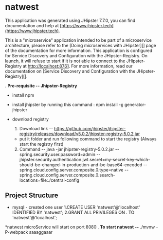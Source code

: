 # natwest

This application was generated using JHipster 7.7.0, you can find documentation and help at [https://www.jhipster.tech](https://www.jhipster.tech).

This is a "microservice" application intended to be part of a microservice architecture, please refer to the [Doing microservices with JHipster][] page of the documentation for more information.
This application is configured for Service Discovery and Configuration with the JHipster-Registry. On launch, it will refuse to start if it is not able to connect to the JHipster-Registry at [http://localhost:8761](http://localhost:8761). For more information, read our documentation on [Service Discovery and Configuration with the JHipster-Registry][].

. **Pre-requisite -- Jhipster-Registry**

- install npm
- install jhipster by running this command : npm install -g generator-jhipster

- download registry


    1. Download link -- https://github.com/jhipster/jhipster-registry/releases/download/v5.0.2/jhipster-registry-5.0.2.jar
    * put it folder and run following command to start the registry (Always start the registry first)
    2. Command -- java -jar jhipster-registry-5.0.2.jar --spring.security.user.password=admin --jhipster.security.authentication.jwt.secret=my-secret-key-which-should-be-changed-in-production-and-be-base64-encoded --spring.cloud.config.server.composite.0.type=native --spring.cloud.config.server.composite.0.search-locations=file:./central-config

## Project Structure

- mysql - created one user
  1.CREATE USER 'natwest'@'localhost' IDENTIFIED BY 'natwest';
  2.GRANT ALL PRIVILEGES ON _._ TO 'natwest'@'localhost';

\*natwest microService will start on port 8080
. **To start natwest --**
./mvnw -P-webpack
saaaggaaar